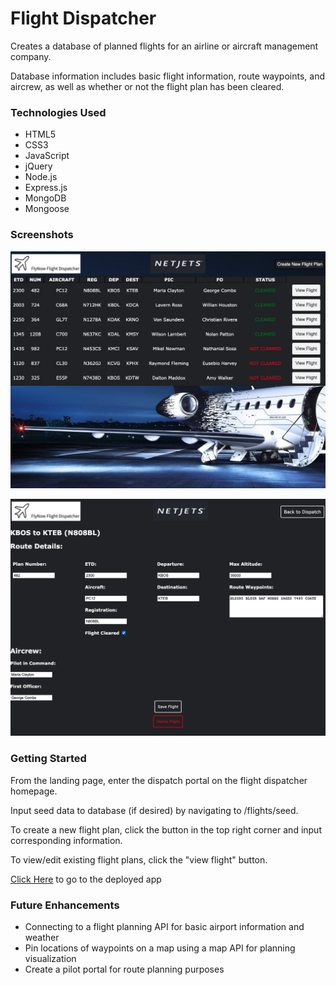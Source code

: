 # Flight Dispatcher
Creates a database of planned flights for an airline or aircraft management company.

Database information includes basic flight information, route waypoints, and aircrew,
as well as whether or not the flight plan has been cleared.

### Technologies Used
* HTML5
* CSS3
* JavaScript
* jQuery
* Node.js
* Express.js
* MongoDB
* Mongoose

### Screenshots
![screenshot1](pics/ss1.png)

![screenshot1](pics/ss2.png)

### Getting Started
From the landing page, enter the dispatch portal on the flight dispatcher homepage.

Input seed data to database (if desired) by navigating to /flights/seed.

To create a new flight plan, click the button in the top right corner and input corresponding information.

To view/edit existing flight plans, click the "view flight" button.

[Click Here](https://flightdispatcher.herokuapp.com/) to go to the deployed app

### Future Enhancements
* Connecting to a flight planning API for basic airport information and weather
* Pin locations of waypoints on a map using a map API for planning visualization
* Create a pilot portal for route planning purposes